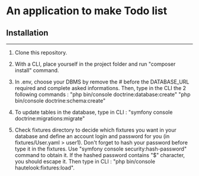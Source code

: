 # An application to make Todo list

## Installation

---

1.  Clone this repository.

2.  With a CLI, place yourself in the project folder and run "composer install" command.

3.  In .env, choose your DBMS by remove the # before the DATABASE_URL required and complete asked informations. Then, type in the CLI the 2 following commands :
    "php bin/console doctrine:database:create"
    "php bin/console doctrine:schema:create"

4.  To update tables in the database, type in CLI :
    "symfony console doctrine:migrations:migrate"

5.  Check fixtures directory to decide which fixtures you want in your database and define an account login and password for you (in fixtures/User.yaml > user1).
    Don't forget to hash your password before type it in the fixtures. Use "symfony console security:hash-password" command to obtain it. If the hashed password contains "\$" character, you should escape it.
    Then type in CLI : "php bin/console hautelook:fixtures:load".
